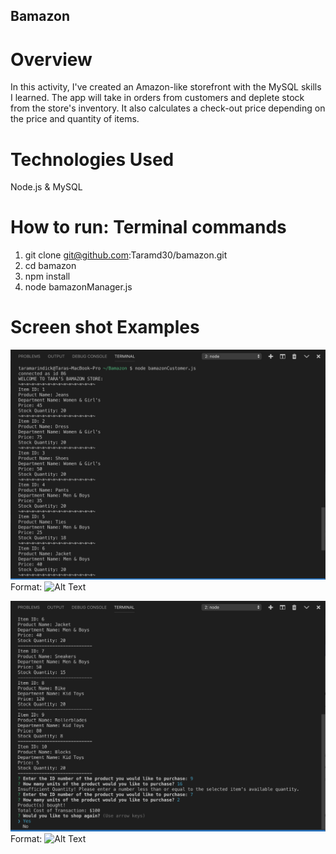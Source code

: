 ## Bamazon

# Overview
In this activity, I've created an Amazon-like storefront with the MySQL skills I learned. The app will take in orders from customers and deplete stock from the store's inventory. It also calculates a check-out price depending on the price and quantity of items.

# Technologies Used
Node.js & MySQL

# How to run: Terminal commands
1. git clone git@github.com:Taramd30/bamazon.git
2. cd bamazon
3. npm install
4. node bamazonManager.js

# Screen shot Examples

![GitHub Logo](/images/bamazon1.png)
Format: ![Alt Text](url)

![GitHub Logo](/images/bamazon2.png)
Format: ![Alt Text](url)
